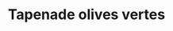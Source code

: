 ---
title: Tapenade olives vertes
draft: false
layout: recettes
type: entree
categories:
  - Tartinade
regime:
  - vegetarien
  - vegan
  - sans-gluten
  - sans-lactose
cuisson: Non
temperature: Froid
plate: 10
check: Oui
checkAlwaysOk: false
ingredients:
  legumes:
    - title: Olives vertes denoyautées
      quantite: 100
      unit: grammes
    - quantite: 1
      title: Ail
      unit: gousse·s
  lof:
    - quantite: 2
      title: huile d'olive
      unit: c. à soupe
materiel:
  - Robot Mixeur
preparation: Dans un petit mixeur, ou à l'aide d'un mixeur plongeant, mixer les
  olives vertes avec l'ail grossièrement hâchée et l'huile d'olive.
preparation24h: ""
publishDate: 2024-03-18 13:28:23.107000+00:00
uuid: orrb2qa2
titleslug: tapenade-olives-vertes_orrb2qa2
---